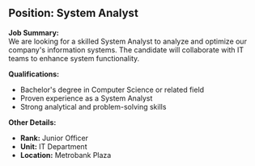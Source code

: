 ## **Position: System Analyst**

**Job Summary:**  
We are looking for a skilled System Analyst to analyze and optimize our company's information systems. The candidate will collaborate with IT teams to enhance system functionality.

**Qualifications:**  
- Bachelor's degree in Computer Science or related field
- Proven experience as a System Analyst
- Strong analytical and problem-solving skills

**Other Details:**
- **Rank:** Junior Officer
- **Unit:** IT Department
- **Location:** Metrobank Plaza